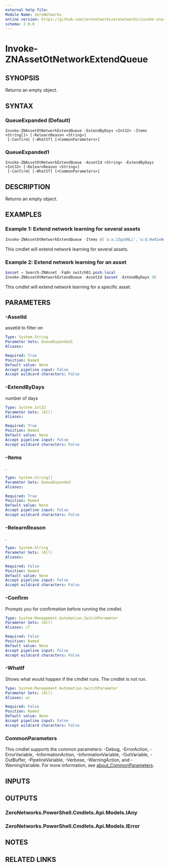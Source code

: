 ```yaml
---
external help file:
Module Name: ZeroNetworks
online version: https://github.com/zeronetworkszeronetworks/invoke-znassetotnetworkextendqueue
schema: 2.0.0
---
```


# Invoke-ZNAssetOtNetworkExtendQueue

## SYNOPSIS
Returns an empty object.

## SYNTAX

### QueueExpanded (Default)
```
Invoke-ZNAssetOtNetworkExtendQueue -ExtendByDays <Int32> -Items <String[]> [-RelearnReason <String>]
 [-Confirm] [-WhatIf] [<CommonParameters>]
```

### QueueExpanded1
```
Invoke-ZNAssetOtNetworkExtendQueue -AssetId <String> -ExtendByDays <Int32> [-RelearnReason <String>]
 [-Confirm] [-WhatIf] [<CommonParameters>]
```

## DESCRIPTION
Returns an empty object.

## EXAMPLES

### Example 1: Extend network learning for several assets
```powershell
Invoke-ZNAssetOtNetworkExtendQueue -Items @('a:a:JZgxbNLi','a:d:9w92xWqF') -ExtendByDays 30
```

This cmdlet will extend network learning for several assets.

### Example 2: Extend network learning for an asset
```powershell
$asset = Search-ZNAsset -Fqdn switch01.posh.local
Invoke-ZNAssetOtNetworkExtendQueue -AssetId $asset -ExtendByDays 30
```

This cmdlet will extend network learning for a specific asset.

## PARAMETERS

### -AssetId
assetId to filter on

```yaml
Type: System.String
Parameter Sets: QueueExpanded1
Aliases:

Required: True
Position: Named
Default value: None
Accept pipeline input: False
Accept wildcard characters: False
```

### -ExtendByDays
number of days

```yaml
Type: System.Int32
Parameter Sets: (All)
Aliases:

Required: True
Position: Named
Default value: None
Accept pipeline input: False
Accept wildcard characters: False
```

### -Items
.

```yaml
Type: System.String[]
Parameter Sets: QueueExpanded
Aliases:

Required: True
Position: Named
Default value: None
Accept pipeline input: False
Accept wildcard characters: False
```

### -RelearnReason
.

```yaml
Type: System.String
Parameter Sets: (All)
Aliases:

Required: False
Position: Named
Default value: None
Accept pipeline input: False
Accept wildcard characters: False
```

### -Confirm
Prompts you for confirmation before running the cmdlet.

```yaml
Type: System.Management.Automation.SwitchParameter
Parameter Sets: (All)
Aliases: cf

Required: False
Position: Named
Default value: None
Accept pipeline input: False
Accept wildcard characters: False
```

### -WhatIf
Shows what would happen if the cmdlet runs.
The cmdlet is not run.

```yaml
Type: System.Management.Automation.SwitchParameter
Parameter Sets: (All)
Aliases: wi

Required: False
Position: Named
Default value: None
Accept pipeline input: False
Accept wildcard characters: False
```

### CommonParameters
This cmdlet supports the common parameters: -Debug, -ErrorAction, -ErrorVariable, -InformationAction, -InformationVariable, -OutVariable, -OutBuffer, -PipelineVariable, -Verbose, -WarningAction, and -WarningVariable. For more information, see [about_CommonParameters](http://go.microsoft.com/fwlink/?LinkID=113216).

## INPUTS

## OUTPUTS

### ZeroNetworks.PowerShell.Cmdlets.Api.Models.IAny

### ZeroNetworks.PowerShell.Cmdlets.Api.Models.IError

## NOTES

## RELATED LINKS

